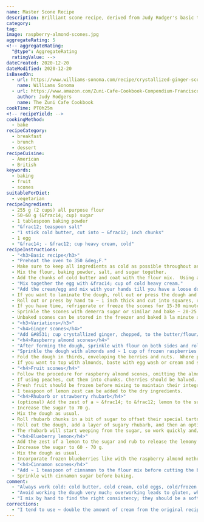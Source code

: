 ```yaml
---
name: Master Scone Recipe
description: Brilliant scone recipe, derived from Judy Rodger's basic template from Zuni Cafe.
category:
tag:
image: raspberry-almond-scones.jpg
aggregateRating: 5
<!-- aggregateRating:
  "@type": AggregateRating
  ratingValue: -->
dateCreated: 2020-12-20
dateModified: 2020-12-20
isBasedOn:
  - url: https://www.williams-sonoma.com/recipe/crystallized-ginger-scones.html
    name: Williams Sonoma
  - url: https://www.amazon.com/Zuni-Cafe-Cookbook-Compendium-Franciscos/dp/0393020436
    author: Judy Rodgers
    name: The Zuni Cafe Cookbook
cookTime: PT0h25m
<!-- recipeYield: -->
cookingMethod:
  - bake
recipeCategory:
  - breakfast
  - brunch
  - dessert
recipeCuisine:
  - American
  - British
keywords:
  - baking
  - fruit
  - scones
suitableForDiet:
  - vegetarian
recipeIngredient:
  - 255 g (2 cups) all purpose flour
  - 50-60 g (&frac14; cup) sugar
  - 1 tablespoon baking powder
  - "&frac12; teaspoon salt"
  - "1 stick cold butter, cut into ~ &frac12; inch chunks"
  - 1 egg
  - "&frac14; - &frac12; cup heavy cream, cold"
recipeInstructions:
  - "<h3>Basic recipe</h3>"
  - "Preheat the oven to 350 &deg;F."
  - Make sure to keep all ingredients as cold as possible throughout and work the dough as little as possible to avoid building up gluten.
  - Mix the flour, baking powder, salt, and sugar together.
  - Add the chunks of cold butter and coat with the flour mix.  Using a pastry cutter, blend the flour / butter together until you have pea-sized chunks.  If you don't have a pastry cutter, you can use two knives or your hands.  Other people use food processors, which makes it simple but can build up excess gluten, leading to tougher scones.
  - "Mix together the egg with &frac14; cup of cold heavy cream."
  - "Add the cream/egg and mix with your hands till you have a loose dough, adding more cream as needed.  At the end, the dough should be soft and completely together without dry spots but should not be sticky-- think a little bit stiffer than Play-doh consistency.  Typically, I add most of the &frac14; cup of cream/egg mixture and blend by hand and slowly dribble in more cream until the consistency feels right.  That's often close to an additional &frac14; cup of cream, for &frac12; cup total.  Avoid kneading the dough; you want to work it as little as possible."
  - If you want to laminate the dough, roll out or press the dough and fold over itself a few times to create flaky layers like a biscuit (see raspberry almond variation).
  - Roll out or press by hand to ~ 1 inch thick and cut into squares, rounds, or triangles.
  - If you have time, refrigerate or freeze the scones for 15-30 minutes before baking to ensure the butter is cold to get maximal flakiness.
  - Sprinkle the scones with demerra sugar or similar and bake ~ 20-25 minutes until slightly golden on the edges.
  - Unbaked scones can be stored in the freezer and baked à la minute as needed.
  - "<h3>Variations</h3>"
  - "<h4>Ginger scones</h4>"
  - "Add &#8531; cup crystallized ginger, chopped, to the butter/flour/sugar mixture with the cream/egg addition.  Mix to combine and bake as usual."
  - "<h4>Raspberry almond scones</h4>"
  - "After forming the dough, sprinkle with flour on both sides and roll out to ~ &frac12; cm thick."
  - "Sprinkle the dough with almonds and ~ 1 cup of frozen raspberries."
  - Fold the dough in thirds, enveloping the berries and nuts.  Where possible, try to make sure the raspberries are tucked in, lest they're on the edges of the scone, where their juices will caramelize and burn in the oven.
  - If you want to top with almonds, baste with egg wash or cream and sprinkle with almonds and sugar (otherwise they won't stick).
  - "<h4>Fruit scones</h4>"
  - Follow the procedure for raspberry almond scones, omitting the almonds and adding 1 cup of frozen fruit.
  - If using peaches, cut them into chunks. Cherries should be halved.
  - Fresh fruit should be frozen before mixing to maintain their integrity.
  - 1 teaspoon of lemon zest can be added to the dry ingredients.
  - "<h4>Rhubarb or strawberry rhubarb</h4>"
  - (optional) Add the zest of a ~ &frac14; to &frac12; lemon to the sugar and rub to release the lemony oils.  Add to the flour/baking powder.
  - Increase the sugar to 70 g.
  - Mix the dough as usual.
  - Roll rhubarb chunks in a bit of sugar to offset their special tartness.
  - Roll out the dough, add a layer of sugary rhubarb, and then an optional layer of frozen strawberry chunks.  Laminate, cut, and bake as usual.
  - The rhubarb will start weeping from the sugar, so work quickly and/or work with frozen rhubarb. It'll also take slightly longer to cook, since the fruit releases more moisture than other fruits.
  - "<h4>Blueberry lemon</h4>"
  - Add the zest of a lemon to the sugar and rub to release the lemony oils.  Add to the flour/baking powder.
  - Increase the sugar to 60 - 70 g.
  - Mix the dough as usual.
  - Incorporate frozen blueberries like with the raspberry almond method (roll out, laminate into the middle).
  - "<h4>Cinnamon scones</h4>"
  - "Add ~ 1 teaspoon of cinnamon to the flour mix before cutting the butter in. Note: I haven't made this variation in awhile, so this is just a rough estimate of how much cinnamon to add.  Add what looks right."
  - Sprinkle with cinnamon sugar before baking.
comment:
  - "Always work cold: cold butter, cold cream, cold eggs, cold/frozen fruit. This helps keep the scones tender and flaky."
  - "Avoid working the dough very much; overworking leads to gluten, which makes the scones tough."
  - "I mix by hand to find the right consistency; they should be a soft but dry dough, of the consistency of fresh Play-doh. They shouldn't feel dry, nor should they feel sticky."
corrections:
  - "I tend to use ~ double the amount of cream from the original recipe, to avoid overworking the dough and kneading it to have it come together. As a result, they tend to softer and moister, but also richer."
---
```

